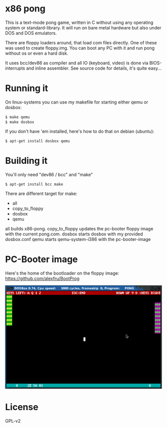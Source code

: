 # x86 pong 
 
This is a text-mode pong game, written in C without using any operating system 
or standard-library. 
It will run on bare metal hardware but also under DOS and DOS emulators. 
 
There are floppy loaders around, that load com files directly. One of these was 
used to create floppy.img. You can boot any PC with it and run pong without 
os or even a hard disk. 
 
It uses bcc/dev86 as compiler and all IO (keyboard, video) is done via 
BIOS-interrupts and inline assembler. See source code for details, it's 
quite easy... 
 
# Running it 
 
On linux-systems you can use my makefile for starting either qemu or dosbox: 
```
$ make qemu 
$ make dosbox 
``` 
If you don't have 'em installed, here's how to do that on debian (ubuntu): 
```
$ apt-get install dosbox qemu
```
 
# Building it 
 
You'll only need "dev86 / bcc" and "make"
```
$ apt-get install bcc make
``` 
There are different target for make: 
- all 
- copy_to_floppy 
- dosbox 
- qemu 

all builds x86-pong. 
copy_to_floppy updates the pc-booter floppy image with the current pong.com. 
dosbox starts dosbox with my provided dosbox.conf 
qemu starts qemu-system-i386 with the pc-booter-image 

# PC-Booter image
Here's the home of the bootloader on the floppy image: 
https://github.com/alexfru/BootProg
 
![ScreenShot](https://raw.githubusercontent.com/spacerace/x86-pong/master/screenshot.png)


# License

GPL-v2
